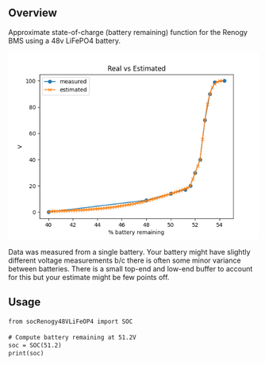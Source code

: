 Overview
--------

Approximate state-of-charge (battery remaining) function for the Renogy BMS
using a 48v LiFePO4 battery.

![real vs estimated battery remaining](figure_1.png)

Data was measured from a single battery. Your battery might have slightly
different voltage measurements b/c there is often some minor variance between
batteries. There is a small top-end and low-end buffer to account for this but
your estimate might be few points off.

Usage
-----

```
from socRenogy48VLiFeOP4 import SOC

# Compute battery remaining at 51.2V
soc = SOC(51.2)
print(soc)
```

